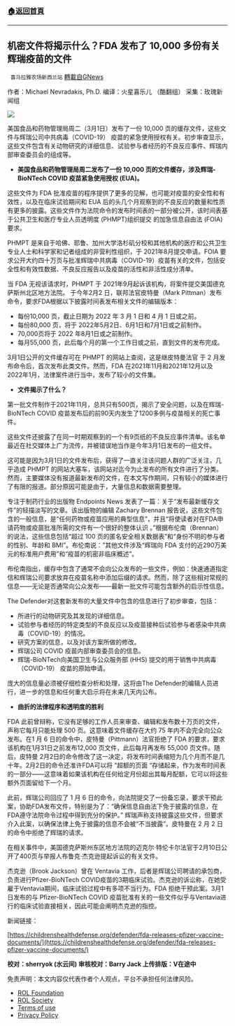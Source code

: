 ###  [:house:返回首頁](https://github.com/ourhimalayas/txt)
---


## 机密文件将揭示什么？FDA 发布了 10,000 多份有关辉瑞疫苗的文件
` 喜马拉雅农场新西兰站` [轉載自GNews](https://gnews.org/zh-hans/2112560/)

作者：Michael Nevradakis, Ph.D.
编译：火星喜乐儿 （酷翻组）
采集：玫瑰新闻组

![](https://assets.gnews.org/wp-content/uploads/2022/03/3061.jpg)

美国食品和药物管理局周二（3月1日）发布了一份 10,000 页的缓存文件，这些文件与辉瑞公司中共病毒（COVID-19） 疫苗的紧急使用授权有关。初步审查显示，这些文件包含有关动物研究的详细信息、试验参与者经历的不良反应事件、辉瑞内部审查委员会的组成等。

- **美国食品和药物管理局周二发布了一份 10,000 页的文件缓存，涉及辉瑞-BioNTech COVID 疫苗紧急使用授权 (EUA)。**


这些文件为 FDA 批准疫苗的程序提供了更多的见解，也可能对疫苗的安全性和有效性，以及在临床试验期间和 EUA 后的头几个月观察到的不良反应的数量和性质有更多的披露。这些文件作为法院命令的发布时间表的一部分被公开，该时间表基于公共卫生和医疗专业人员透明度 (PHMPT)组织提交 的加急信息自由法 (FOIA) 要求。

PHMPT 是来自于哈佛、耶鲁、加州大学洛杉矶分校和其他机构的医疗和公共卫生专业人士和科学家和记者组成的非营利性组织，于 2021年8月提交申请。FOIA 要求公开大约四十万页与批准辉瑞中共病毒（COVID-19）疫苗有关的文件，包括安全性和有效性数据、不良反应报告以及疫苗的活性和非活性成分清单。

当 FDA 无视该请求时，PHMPT 于 2021年9月起诉该机构，将案件提交美国德克萨斯州北区地方法院。 于今年2月2 日，联邦法官皮特曼（Mark Pittman）发布命令，要求FDA根据以下披露时间表发布相关文件的编辑版本：

- 每份10,000 页，截止日期为 2022 年 3 月 1 日和 4 月 1 日或之前。
- 每份80,000 页，将于 2022年5月2日、6月1日和7月1日或之前制作。
- 70,000页将于 2022 年8月1日或之前制作。
- 每月55,000 页，此后每个月的第一个工作日或之前，直到文件的发布完成。


3月1日公开的文件缓存可在 PHMPT 的网站上查阅，这是继皮特曼法官 于 2 月发布命令后，首次发布此类文件。然而，FDA 在2021年11月和2021年12月以及2022年1月，法律案件进行当中，发布了较小的文件集。

- **文件揭示了什么？**


第一批文件制作于2021年11月，总共只有500页，揭示了安全问题，以及在辉瑞-BioNTech COVID 疫苗发布后的前90天内发生了1200多例与疫苗相关的死亡事件。

这些文件还披露了在同一时期观察到的一个有9页纸的不良反应事件清单。该名单最近在社交媒体上广为流传，并被错误地当作是今年3月1日发布的一组文件。

这可能是因为3月1日的文件发布后，获得了一直关注该问题人群的广泛关注，几乎造成 PHMPT 的网站大塞车，该网站对迄今为止发布的所有文件进行了分类。然而，主要媒体没有报道最新发布的文件，在本文写作期间，只有较小的媒体进行了有限的报道。部分原因可能是由于，大量信息和数据需要整理。

专注于制药行业的出版物 Endpoints News 发表了一篇：关于“发布最新缓存文件”的轻描淡写的文章。该出版物的编辑 Zachary Brennan 报告说，这些文件包含的一般信息，是“任何药物或疫苗应用的典型信息”，并且“将使读者对在FDA申请药物或疫苗批准所需的文件有一个很好的整体认识 。”根据布伦南（Brennan）的说法，这些信息包括“超过 100 页的匿名安全相关数据表”和“身份不明的参与者的性别、年龄和 BMI”。布伦南说：”其他文件涉及“辉瑞向 FDA 支付的近290万美元的标准用户费用”和“疫苗的机密非临床概述”。

布伦南指出，缓存中包含了通常不会向公众发布的一些文件，例如：快速通道指定信和辉瑞公司要求放弃在疫苗名称中添加后缀的请求。然而，除了这些相对常规的信息——无论是否通常向公众发布——最新一批文件可能包含额外的启示性信息。

The Defender对这套新发布的大量文件中包含的信息进行了初步审查，包括：

- 所进行的动物研究及其发现的详细信息。
- 试验参与者经历的特定类型的不良反应以及疫苗接种后试验参与者感染中共病毒（COVID-19）的情况。
- 研究方案的信息，以及对该方案所做的修改。
- 辉瑞公司 COVID 疫苗内部审查委员会的信息。
- 辉瑞-BioNTech向美国卫生与公众服务部 (HHS) 提交的用于销售中共病毒（COVID-19） 疫苗的原始申请。


庞大的信息量必须被仔细检查分析和处理，这将由The Defender的编辑人员进行，进一步的信息和任何重大启示将在未来几天内公布。

- **曲折的法律程序和透明度的胜利**


FDA 此前曾辩称，它没有足够的工作人员来审查、编辑和发布数十万页的文件，声称它每月只能处理 500 页。这意味着文件缓存在大约 75 年内不会完全向公众发布。在1 月 6 日的命令中，皮特曼（Pittmann）法官拒绝了 FDA 的要求，要求该机构在1月31日之前发布12,000 页文件，此后每月再发布 55,000 页文件。随后，皮特曼 2月2日的命令修改了这一决定，将发布时间表缩短为几个月而不是几十年。2月2日的命令还准许FDA可以将 “超额的页面 “存储起来，作为发布时间表的一部分——这意味着如果该机构在任何给定月份超出其每月配额，它可以将这些额外页面留给下一个月。

此前，辉瑞公司回应了 1 月 6 日的命令，向法院提交了一份备忘录，要求干预此案，协助FDA发布文件，特别是为了：“确保信息自由法下免于披露的信息，在FDA遵守法院命令过程中得到充分的保护。” 辉瑞声称支持披露这些文件，但要求介入此案，以确保法律上免于披露的信息不会被“不当披露”。皮特曼在 2 月 2 日的命令中拒绝了辉瑞的请求。

在相关事件中，美国德克萨斯州东区地方法院的迈克尔·特伦卡尔法官于2月10日公开了400页与举报人布鲁克·杰克逊提起诉讼的有关文件。

杰克逊（Brook Jackson）曾在 Ventavia 工作，后者是辉瑞公司聘请的承包商，负责进行Pfizer-BioNTech COVID疫苗的3期临床试验。杰克逊的诉讼称，在她受雇于Ventavia期间，临床试验过程中有多项不当行为。FDA 拒绝干预此案。3月1日发布的与 Pfizer-BioNTech COVID 疫苗批准有关的一些文件似乎与Ventavia进行的临床试验直接相关，因此可能会阐明杰克逊的指控。

新闻链接：

[https://childrenshealthdefense.org/defender/fda-releases-pfizer-vaccine-documents/](https://childrenshealthdefense.org/defender/fda-releases-pfizer-vaccine-documents/)

**校对：sherryok (水云间)
审核校对：Barry Jack
上传排版：V在途中**

 

免责声明：本文内容仅代表作者个人观点，平台不承担任何法律风险。

- [ROL Foundation](https://rolfoundation.org/)
- [ROL Society](https://rolsociety.org/)
- [Terms of use](https://gnews.org/terms-of-use-3/)
- [Privacy Policy](https://gnews.org/privacy-policy/)
